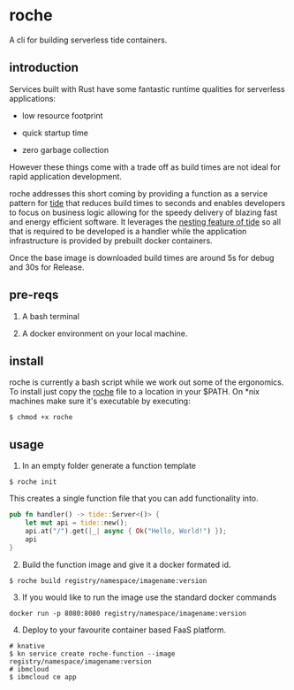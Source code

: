 # roche
A cli for building serverless tide containers.

## introduction
Services built with Rust have some fantastic runtime qualities for serverless applications:

* low resource footprint 

* quick startup time 

* zero garbage collection

However these things come with a trade off as build times are not ideal for rapid application development.

roche addresses this short coming by providing a function as a service pattern for [tide](https://github.com/http-rs/tide) that reduces build times to seconds and enables developers to focus on business logic allowing for the speedy delivery of blazing fast and energy efficient software.
It leverages the [nesting feature of tide](https://github.com/http-rs/tide/blob/main/examples/nested.rs) so all that is required to be developed is a handler while the application infrastructure is provided by prebuilt docker containers.

Once the base image is downloaded build times are around 5s for debug and 30s for Release.

## pre-reqs

1. A bash terminal 

2. A docker environment on your local machine.

## install

roche is currently a bash script while we work out some of the ergonomics.
To install just copy the [roche](https://github.com/No9/roche/blob/main/roche) file to a location in your $PATH.
On *nix machines make sure it's executable by executing:
```
$ chmod +x roche
```

## usage

1. In an empty folder generate a function template
```
$ roche init
```
This creates a single function file that you can add functionality into.
```rust
pub fn handler() -> tide::Server<()> {    
    let mut api = tide::new();
    api.at("/").get(|_| async { Ok("Hello, World!") });
    api
}
```
2. Build the function image and give it a docker formated id.
```
$ roche build registry/namespace/imagename:version
```

3. If you would like to run the image use the standard docker commands
```
docker run -p 8080:8080 registry/namespace/imagename:version
```

4. Deploy to your favourite container based FaaS platform.
```
# knative
$ kn service create roche-function --image registry/namespace/imagename:version
# ibmcloud
$ ibmcloud ce app 
```